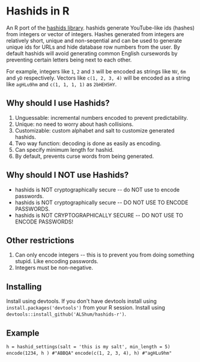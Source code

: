 # Hashids in R

An R port of the [hashids library](http://www.hashids.org).  hashids generate YouTube-like ids (hashes) from integers or vector of integers.  Hashes generated from integers are relatively short, unique and non-seqential and can be used to generate unique ids for URLs and hide database row numbers from the user.  By default hashids will avoid generating common English cursewords by preventing certain letters being next to each other.

For example, integers like `1`, `2` and `3` will be encoded as strings like `NV`, `6m` and `yD` respectively.  Vectors like `c(1, 2, 3, 4)` will be encoded as a string like `agHLu9hm` and `c(1, 1, 1, 1)` as `2bHEH5HY`.

## Why should I use Hashids?
1. Unguessable: incremental numbers encoded to prevent predictability.
2. Unique: no need to worry about hash collisions.
3. Customizable: custom alphabet and salt to customize generated hashids.
4. Two way function: decoding is done as easily as encoding.
5. Can specify minimum length for hashid.
6. By default, prevents curse words from being generated.

## Why should I NOT use Hashids?
* hashids is NOT cryptographically secure -- do NOT use to encode passwords.
* hashids is NOT cryptographically secure -- DO NOT USE TO ENCODE PASSWORDS.
* hashids is NOT CRYPTOGRAPHICALLY SECURE -- DO NOT USE TO ENCODE PASSWORDS!

## Other restrictions
1. Can only encode integers -- this is to prevent you from doing something stupid.  Like encoding passwords.
2. Integers must be non-negative.

## Installing
Install using devtools.  If you don't have devtools install using `install.packages('devtools')` from your R session.  Install using `devtools::install_github('ALShum/hashids-r')`.

## Example
`h = hashid_settings(salt = 'this is my salt', min_length = 5)`
`encode(1234, h ) #"ABBQA"`
`encode(c(1, 2, 3, 4), h) #"agHLu9hm"`
